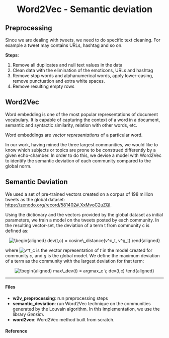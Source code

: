 <h1 align="center">Word2Vec - Semantic deviation</h1>

## Preprocessing
Since we are dealing with tweets, we need to do specific text cleaning. For example a tweet may contains URLs, hashtag and so on.

**Steps**:
1. Remove all duplicates and null text values in the data
2. Clean data with the elimination of the emoticons, URLs and hashtag
3. Remove stop words and alphanumerical words, apply lower-casing, remove punctuation and extra white spaces.
4. Remove resulting empty rows

## Word2Vec
Word embedding is one of the most popular representations of document vocabulary. It is capable of capturing the context of a word in a document, semantic and syntactic similarity, relation with other words, etc.

Word embeddings are *vector representations* of a particular word.

In our work, having mined the three largest communities, we would like to know which subjects or topics are prone to be construed differently by a given echo-chamber. In order to do this, we devise a model with Word2Vec to identify the semantic deviation of each community compared to the global norm.

## Semantic Deviation
We used a set of pre-trained vectors created on a corpus of 198 million tweets as the global dataset: https://zenodo.org/record/581402#.XxMvoC2uZQI.

Using the dictionary and the vectors provided by the global dataset as initial parameters, we train a model on the tweets posted by each community. In the resulting vector-set, the deviation of a term t from community c is defined as:

<p align="center" style="text-align: center;"><img align="center" src="https://i.upmath.me/svg/%0A%5Cbegin%7Baligned%7D%0A%20%20dev(t%2Cc)%20%3D%20cosine%5C_distance(v%5Ec_t%2C%20v%5Eg_t)%0A%5Cend%7Baligned%7D%0A" alt="
\begin{aligned}
  dev(t,c) = cosine\_distance(v^c_t, v^g_t)
\end{aligned}
" /></p>

where <img src="https://i.upmath.me/svg/v%5Et_c" alt="v^t_c"/> is the vector representation of *t* in the model created for community *c*, and *g* is the global model. We define the maximum deviation of a term as the community with the largest deviation for that term:

<p align="center" style="text-align: center;"><img align="center" src="https://i.upmath.me/svg/%0A%5Cbegin%7Baligned%7D%0A%20%20max%5C_dev(t)%20%3D%20argmax_c%20%5C%3B%20dev(t%2Cc)%0A%5Cend%7Baligned%7D%0A" alt="
\begin{aligned}
  max\_dev(t) = argmax_c \; dev(t,c)
\end{aligned}
" /></p>

---
#### Files

* **w2v_preprocessing**: run preprocessing steps
* **semantic_deviation**: run Word2Vec technique on the communities generated by the Louvain algorithm. In this implementation, we use the library *Gensim*.
* **word2vec**: Word2Vec method built from scratch.

#### Reference
